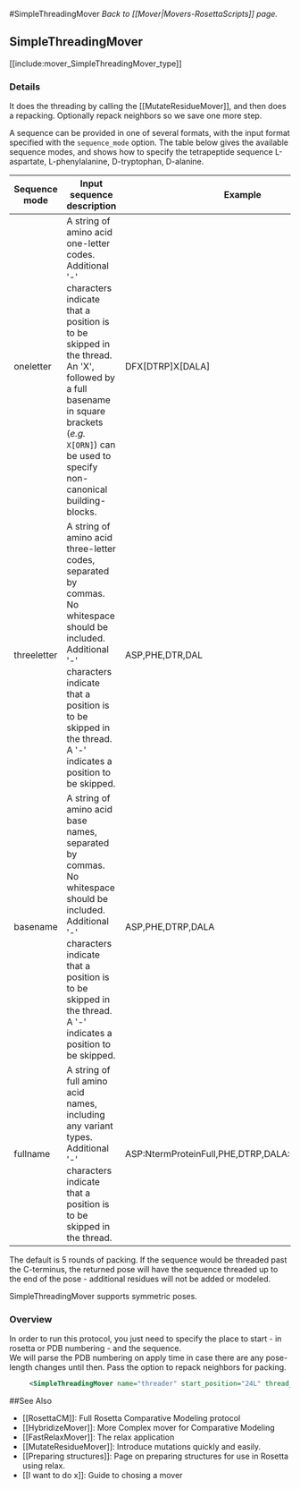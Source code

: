 #SimpleThreadingMover
*Back to [[Mover|Movers-RosettaScripts]] page.*
## SimpleThreadingMover

[[include:mover_SimpleThreadingMover_type]]

### Details
It does the threading by calling the [[MutateResidueMover]], and then does a repacking. Optionally repack neighbors so we save one more step.

A sequence can be provided in one of several formats, with the input format specified with the `sequence_mode` option.  The table below gives the available sequence modes, and shows how to specify the tetrapeptide sequence L-aspartate, L-phenylalanine, D-tryptophan, D-alanine.

| Sequence mode | Input sequence description | Example |
|----------|--------------------------------------------------------------------------------|----------|
| oneletter | A string of amino acid one-letter codes.  Additional '-' characters indicate that a position is to be skipped in the thread.  An 'X', followed by a full basename in square brackets (_e.g._ `X[ORN]`) can be used to specify non-canonical building-blocks. | DFX[DTRP]X[DALA] |
| threeletter | A string of amino acid three-letter codes, separated by commas.  No whitespace should be included.  Additional '-' characters indicate that a position is to be skipped in the thread.  A '-' indicates a position to be skipped. | ASP,PHE,DTR,DAL |
| basename | A string of amino acid base names, separated by commas.  No whitespace should be included.  Additional '-' characters indicate that a position is to be skipped in the thread.  A '-' indicates a position to be skipped. | ASP,PHE,DTRP,DALA |
| fullname | A string of full amino acid names, including any variant types.  Additional '-' characters indicate that a position is to be skipped in the thread. | ASP:NtermProteinFull,PHE,DTRP,DALA:CtermProteinFull |

The default is 5 rounds of packing.  If the sequence would be threaded past the C-terminus, the returned pose will have the sequence threaded up to the end of the pose - additional residues will not be added or modeled.

SimpleThreadingMover supports symmetric poses.

### Overview

In order to run this protocol, you just need to specify the place to start - in rosetta or PDB numbering - and the sequence.  
We will parse the PDB numbering on apply time in case there are any pose-length changes until then. 
Pass the option to repack neighbors for packing.  

```xml
     <SimpleThreadingMover name="threader" start_position="24L" thread_sequence="TGTGT--GTGT" pack_neighbors="1" neighbor_dis="6"  pack_rounds="5"/>
```

##See Also

* [[RosettaCM]]: Full Rosetta Comparative Modeling protocol
* [[HybridizeMover]]: More Complex mover for Comparative Modeling
* [[FastRelaxMover]]: The relax application
* [[MutateResidueMover]]: Introduce mutations quickly and easily.
* [[Preparing structures]]: Page on preparing structures for use in Rosetta using relax.
* [[I want to do x]]: Guide to chosing a mover